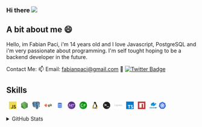 ### Hi there <img src="https://media.giphy.com/media/hvRJCLFzcasrR4ia7z/giphy.gif" width="25px">

<!--
**FabianPaci/Fabianpaci** is a ✨ _special_ ✨ repository because its `README.md` (this file) appears on your GitHub profile.
Here are some ideas to get you started:
- 🔭 I’m currently working on ...
- 🌱 I’m currently learning ...
- 👯 I’m looking to collaborate on ...
- 🤔 I’m looking for help with ...
- 💬 Ask me about ...
- 📫 How to reach me: ...
- 😄 Pronouns: ...
- ⚡ Fun fact: ...
-->

## A bit about me 😄

Hello, im Fabian Paci, i'm 14 years old and I love Javascript, PostgreSQL and i'm very passionate about programming. I'm self tought hoping to be a backend developer in the future.

Contact Me:
📫 Email: fabianpaci@gmail.com
💬 [![Twitter Badge](https://img.shields.io/badge/Twitter-Profile-informational?style=flat&logo=twitter&logoColor=white&color=1CA2F1)](https://twitter.com/Fabiantweetr)

## Skills

<code> <img
height="20"
    src="https://raw.githubusercontent.com/github/explore/80688e429a7d4ef2fca1e82350fe8e3517d3494d/topics/javascript/javascript.png" /></code>
<code> <img
height="20"
    src="https://raw.githubusercontent.com/github/explore/80688e429a7d4ef2fca1e82350fe8e3517d3494d/topics/nodejs/nodejs.png" /></code>
<code> <img
height="20"
    src="https://raw.githubusercontent.com/github/explore/80688e429a7d4ef2fca1e82350fe8e3517d3494d/topics/postgresql/postgresql.png" /></code>
<code> <img
height="20"
    src="https://raw.githubusercontent.com/github/explore/80688e429a7d4ef2fca1e82350fe8e3517d3494d/topics/git/git.png" /></code>
<code> <img
height="20"
    src="https://raw.githubusercontent.com/github/explore/80688e429a7d4ef2fca1e82350fe8e3517d3494d/topics/sql/sql.png" /></code>
<code> <img
height="20" 
    src="https://raw.githubusercontent.com/github/explore/80688e429a7d4ef2fca1e82350fe8e3517d3494d/topics/dotnet/dotnet.png" /></code>
<code> <img 
height="20" 
    src="https://raw.githubusercontent.com/github/explore/80688e429a7d4ef2fca1e82350fe8e3517d3494d/topics/csharp/csharp.png" /></code>
<code> <img 
height="20" 
    src="https://raw.githubusercontent.com/github/explore/80688e429a7d4ef2fca1e82350fe8e3517d3494d/topics/linux/linux.png" /></code>
<code> <img 
height="20" 
    src="https://raw.githubusercontent.com/github/explore/80688e429a7d4ef2fca1e82350fe8e3517d3494d/topics/terminal/terminal.png" /></code>
<code> <img 
height="20" 
 src="https://raw.githubusercontent.com/github/explore/80688e429a7d4ef2fca1e82350fe8e3517d3494d/topics/express/express.png" /></code>
<code> <img 
height="20" 
 src="https://raw.githubusercontent.com/github/explore/80688e429a7d4ef2fca1e82350fe8e3517d3494d/topics/typescript/typescript.png" /></code>
<code> <img
 height="20" 
 src="https://raw.githubusercontent.com/github/explore/80688e429a7d4ef2fca1e82350fe8e3517d3494d/topics/npm/npm.png" /></code>
<code> <img 
 height="20" 
 src="https://raw.githubusercontent.com/github/explore/80688e429a7d4ef2fca1e82350fe8e3517d3494d/topics/docker/docker.png" /></code>
<img 
 height="20" 
 src="https://raw.githubusercontent.com/github/explore/80688e429a7d4ef2fca1e82350fe8e3517d3494d/topics/kubernetes/kubernetes.png" /></code>

<details>
  <summary>GitHub Stats</summary>

![GitHub Stats]
![GitHub languages]

</details>

[github stats]: https://github-readme-stats.vercel.app/api/top-langs/?username=fabianpaci
[github languages]: https://github-readme-stats.vercel.app/api?username=Fabianpaci&show_icons=true&theme=dracula
